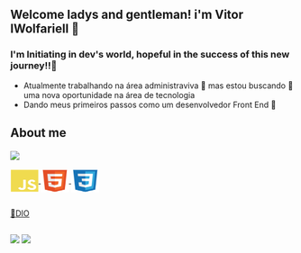 ## Welcome ladys and gentleman! i'm Vitor lWolfariell 👋
### I'm Initiating in dev's world, hopeful in the success of this new journey!!:angel:

- Atualmente trabalhando na área administraviva :office: mas estou buscando :telescope: uma nova oportunidade na área de tecnologia
- Dando meus primeiros passos como um desenvolvedor Front End 🌱

## About me
<a href="https://github.com/anuraghazra/github-readme-stats">
  <img align="center" src="https://github-readme-stats.vercel.app/api?username=lWolfariell&show_icons=true&theme=synthwave" />
</a>
<a href="https://github.com/anuraghazra/convoychat">
  <!-- <img align="center" src="https://github-readme-stats.vercel.app/api/top-langs/?username=lWolfariell&layout=compact&show_icons=true&theme=synthwave" />
</a> -->

<div style="display: inline_block"><br>
  <img align="center" alt="Wolf-Js" height="40" width="50" src="https://raw.githubusercontent.com/devicons/devicon/master/icons/javascript/javascript-plain.svg">
  <img align="center" alt="Wolf-HTML" height="40" width="50" src="https://raw.githubusercontent.com/devicons/devicon/master/icons/html5/html5-original.svg">
  <img align="center" alt="Wolf-CSS" height="40" width="50" src="https://raw.githubusercontent.com/devicons/devicon/master/icons/css3/css3-original.svg">
</div>

##
:link:[DIO](https://web.dio.me/users/vitor_wolf20?tab=achievements)
##
<div>
<a href="https://www.linkedin.com/in/vitor-gui/" target="_blank"><img src="https://img.shields.io/badge/LinkedIn-0077B5?style=for-the-badge&logo=linkedin&logoColor=white" target="_blank"></a>
<a href="https://vitor.wolf20@gmail.com" target="_blank"><img src="https://img.shields.io/badge/Gmail-D14836?style=for-the-badge&logo=gmail&logoColor=white" target="_blank"></a>
<div>
